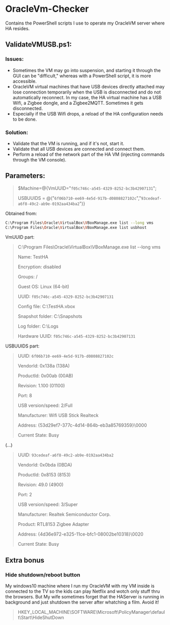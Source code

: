 # OracleVm-Checker
Contains the PowerShell scripts I use to operate my OracleVM server where HA resides.
## ValidateVMUSB.ps1:
### Issues:
- Sometimes the VM may go into suspension, and starting it through the GUI can be "difficult," whereas with a PowerShell script, it is more accessible.
- OracleVM virtual machines that have USB devices directly attached may lose connection temporarily when the USB is disconnected and do not automatically reconnect. In my case, the HA virtual machine has a USB Wifi, a Zigbee dongle, and a Zigbee2MQTT. Sometimes it gets disconnected.
- Especially if the USB Wifi drops, a reload of the HA configuration needs to be done.

### Solution:
- Validate that the VM is running, and if it's not, start it.
- Validate that all USB devices are connected and connect them.
- Perform a reload of the network part of the HA VM (injecting commands through the VM console).

## Parameters:
> $Machine=@{VmUUID="`f05c746c-a545-4329-8252-bc3b42907131`";
> 
> USBUUIDS = @("`6f06b710-ee69-4e5d-917b-d0808827102c`","`93cedeaf-a6f8-49c2-ab9e-0192aa434ba2`")}

Obtained from:
```sh
C:\Program Files\Oracle\VirtualBox\VBoxManage.exe list --long vms
C:\Program Files\Oracle\VirtualBox\VBoxManage.exe list usbhost
```

VmUUID part:
>C:\Program Files\Oracle\VirtualBox\VBoxManage.exe list --long vms
>
>Name:                        TestHA
>
>Encryption:     disabled
>
>Groups:                      /
>
>Guest OS:                    Linux (64-bit)
>
>UUID:                        `f05c746c-a545-4329-8252-bc3b42907131`
>
>Config file:                 C:\TestHA.vbox
>
>Snapshot folder:             C:\Snapshots
>
>Log folder:                  C:\Logs
>
>Hardware UUID:               `f05c746c-a545-4329-8252-bc3b42907131`

USBUUIDS part:
>UUID:               `6f06b710-ee69-4e5d-917b-d0808827102c`
>
> VendorId:           0x138a (138A)
>
> ProductId:          0x00ab (00AB)
>
> Revision:           1.100 (01100)
>
> Port:               8
>
> USB version/speed:  2/Full
>
> Manufacturer:       Wifi USB Stick Realteck
>
> Address:            {53d29ef7-377c-4d14-864b-eb3a85769359}\0000
>
> Current State:      Busy

(...)
>UUID:               `93cedeaf-a6f8-49c2-ab9e-0192aa434ba2`
>
> VendorId:           0x0bda (0BDA)
>
> ProductId:          0x8153 (8153)
>
> Revision:           49.0 (4900)
>
> Port:               2
>
> USB version/speed:  3/Super
>
> Manufacturer:       Realtek Semiconductor Corp.
>
> Product:            RTL8153 Zigbee Adapter
>
> Address:            {4d36e972-e325-11ce-bfc1-08002be10318}\0020
>
> Current State:      Busy

## Extra bonus
### Hide shutdown/reboot button
My windows10 machine where I run my OracleVM with my VM inside is connected to the TV so the kids can play Netflix and wotch only stuff thru the browsers. But My wife sometimes forget that the HAServer is running in background and just shutdown the server after whatching a film. Avoid it!
>
>HKEY_LOCAL_MACHINE\SOFTWARE\Microsoft\PolicyManager\default\Start\HideShutDown
>
